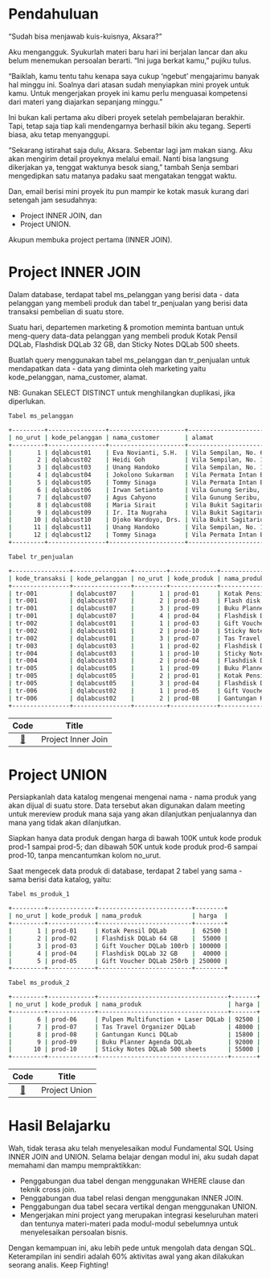 # Pendahuluan
“Sudah bisa menjawab kuis-kuisnya, Aksara?”

Aku mengangguk. Syukurlah materi baru hari ini berjalan lancar dan aku belum menemukan persoalan berarti. “Ini juga berkat kamu,” pujiku tulus.

“Baiklah, kamu tentu tahu kenapa saya cukup ‘ngebut’ mengajarimu banyak hal minggu ini. Soalnya dari atasan sudah menyiapkan mini proyek untuk kamu. Untuk mengerjakan proyek ini kamu perlu menguasai kompetensi dari materi yang diajarkan sepanjang minggu.”

Ini bukan kali pertama aku diberi proyek setelah pembelajaran berakhir. Tapi, tetap saja tiap kali mendengarnya berhasil bikin aku tegang. Seperti biasa, aku tetap menyanggupi.

“Sekarang istirahat saja dulu, Aksara. Sebentar lagi jam makan siang. Aku akan mengirim detail proyeknya melalui email. Nanti bisa langsung dikerjakan ya, tenggat waktunya besok siang,” tambah Senja sembari mengedipkan satu matanya padaku saat mengatakan tenggat waktu.

Dan, email berisi mini proyek itu pun mampir ke kotak masuk kurang dari setengah jam sesudahnya:

- Project INNER JOIN, dan
- Project UNION.

Akupun membuka project pertama (INNER JOIN).

# Project INNER JOIN
Dalam database, terdapat tabel ms_pelanggan yang berisi data - data pelanggan yang membeli produk dan tabel tr_penjualan yang berisi data transaksi pembelian di suatu store.

Suatu hari, departemen marketing & promotion meminta bantuan untuk meng-query data-data pelanggan yang membeli produk Kotak Pensil DQLab, Flashdisk DQLab 32 GB, dan Sticky Notes DQLab 500 sheets.

Buatlah query menggunakan tabel ms_pelanggan dan tr_penjualan untuk mendapatkan data - data yang diminta oleh marketing yaitu kode_pelanggan, nama_customer, alamat.

NB: Gunakan SELECT DISTINCT untuk menghilangkan duplikasi, jika diperlukan.

`Tabel ms_pelanggan`

```bash
+---------+----------------+---------------------+------------------------------------------+
| no_urut | kode_pelanggan | nama_customer       | alamat                                   |
+---------+----------------+---------------------+------------------------------------------+
|       1 | dqlabcust01    | Eva Novianti, S.H.  | Vila Sempilan, No. 67 - Kota B           |
|       2 | dqlabcust02    | Heidi Goh           | Vila Sempilan, No. 11 - Kota B           |
|       3 | dqlabcust03    | Unang Handoko       | Vila Sempilan, No. 1 - Kota B            |
|       4 | dqlabcust04    | Jokolono Sukarman   | Vila Permata Intan Berkilau, Blok C5-7   |
|       5 | dqlabcust05    | Tommy Sinaga        | Vila Permata Intan Berkilau, Blok A1/2   |
|       6 | dqlabcust06    | Irwan Setianto      | Vila Gunung Seribu, Blok O1 - No. 1      |
|       7 | dqlabcust07    | Agus Cahyono        | Vila Gunung Seribu, Blok F4 - No. 8      |
|       8 | dqlabcust08    | Maria Sirait        | Vila Bukit Sagitarius, Gang. Sawit No. 3 |
|       9 | dqlabcust09    | Ir. Ita Nugraha     | Vila Bukit Sagitarius, Gang Kelapa No. 6 |
|      10 | dqlabcust10    | Djoko Wardoyo, Drs. | Vila Bukit Sagitarius, Blok A1 No. 1     |
|      11 | dqlabcust11    | Unang Handoko       | Vila Sempilan, No. 1 - Kota B            |
|      12 | dqlabcust12    | Tommy Sinaga        | Vila Permata Intan Berkilau, Blok A1/2   |
+---------+----------------+---------------------+------------------------------------------+
```

`Tabel tr_penjualan`

```bash
+----------------+----------------+---------+-------------+-------------------------------+------+--------+
| kode_transaksi | kode_pelanggan | no_urut | kode_produk | nama_produk                   | qty  | harga  |
+----------------+----------------+---------+-------------+-------------------------------+------+--------+
| tr-001         | dqlabcust07    |       1 | prod-01     | Kotak Pensil DQLab            |    5 |  62500 |
| tr-001         | dqlabcust07    |       2 | prod-03     | Flash disk DQLab 32 GB        |    1 | 100000 |
| tr-001         | dqlabcust07    |       3 | prod-09     | Buku Planner Agenda DQLab     |    3 |  92000 |
| tr-001         | dqlabcust07    |       4 | prod-04     | Flashdisk DQLab 32 GB         |    3 |  40000 |
| tr-002         | dqlabcust01    |       1 | prod-03     | Gift Voucher DQLab 100rb      |    2 | 100000 |
| tr-002         | dqlabcust01    |       2 | prod-10     | Sticky Notes DQLab 500 sheets |    4 |  55000 |
| tr-002         | dqlabcust01    |       3 | prod-07     | Tas Travel Organizer DQLab    |    1 |  48000 |
| tr-003         | dqlabcust03    |       1 | prod-02     | Flashdisk DQLab 64 GB         |    2 |  55000 |
| tr-004         | dqlabcust03    |       1 | prod-10     | Sticky Notes DQLab 500 sheets |    5 |  55000 |
| tr-004         | dqlabcust03    |       2 | prod-04     | Flashdisk DQLab 32 GB         |    4 |  40000 |
| tr-005         | dqlabcust05    |       1 | prod-09     | Buku Planner Agenda DQLab     |    3 |  92000 |
| tr-005         | dqlabcust05    |       2 | prod-01     | Kotak Pensil DQLab            |    1 |  62500 |
| tr-005         | dqlabcust05    |       3 | prod-04     | Flashdisk DQLab 32 GB         |    2 |  40000 |
| tr-006         | dqlabcust02    |       1 | prod-05     | Gift Voucher DQLab 250rb      |    4 | 250000 |
| tr-006         | dqlabcust02    |       2 | prod-08     | Gantungan Kunci DQLab         |    2 |  15800 |
+----------------+----------------+---------+-------------+-------------------------------+------+--------+
```

| Code  |               Title              	|
|:----:	|:--------------------------------:	|
| [📜](https://github.com/bayubagusbagaswara/dqlab-data-engineer/blob/master/4-Fundamental-SQL-using-INNER-JOIN-and-UNION/4-Mini-Project/ProjectInnerJoin.sql) | Project Inner Join |

# Project UNION
Persiapkanlah data katalog mengenai mengenai nama - nama produk yang akan dijual di suatu store. Data tersebut akan digunakan dalam meeting untuk mereview produk mana saja yang akan dilanjutkan penjualannya dan mana yang tidak akan dilanjutkan.

Siapkan hanya data produk dengan harga di bawah 100K untuk kode produk prod-1 sampai prod-5; dan dibawah 50K untuk kode produk prod-6 sampai prod-10, tanpa mencantumkan kolom no_urut.

Saat mengecek data produk di database, terdapat 2 tabel yang sama - sama berisi data katalog, yaitu:

`Tabel ms_produk_1`

```bash
+---------+-------------+--------------------------+--------+
| no_urut | kode_produk | nama_produk              | harga  |
+---------+-------------+--------------------------+--------+
|       1 | prod-01     | Kotak Pensil DQLab       |  62500 |
|       2 | prod-02     | Flashdisk DQLab 64 GB    |  55000 |
|       3 | prod-03     | Gift Voucher DQLab 100rb | 100000 |
|       4 | prod-04     | Flashdisk DQLab 32 GB    |  40000 |
|       5 | prod-05     | Gift Voucher DQLab 250rb | 250000 |
+---------+-------------+--------------------------+--------+
```

`Tabel ms_produk_2`

```bash
+---------+-------------+------------------------------------+-------+
| no_urut | kode_produk | nama_produk                        | harga |
+---------+-------------+------------------------------------+-------+
|       6 | prod-06     | Pulpen Multifunction + Laser DQLab | 92500 |
|       7 | prod-07     | Tas Travel Organizer DQLab         | 48000 |
|       8 | prod-08     | Gantungan Kunci DQLab              | 15800 |
|       9 | prod-09     | Buku Planner Agenda DQLab          | 92000 |
|      10 | prod-10     | Sticky Notes DQLab 500 sheets      | 55000 |
+---------+-------------+------------------------------------+-------+
```

| Code  |               Title              	|
|:----:	|:--------------------------------:	|
| [📜](https://github.com/bayubagusbagaswara/dqlab-data-engineer/blob/master/4-Fundamental-SQL-using-INNER-JOIN-and-UNION/4-Mini-Project/ProjectUnion.sql) | Project Union |


# Hasil Belajarku
Wah, tidak terasa aku telah menyelesaikan modul Fundamental SQL Using INNER JOIN and UNION. Selama belajar dengan modul ini, aku sudah dapat memahami dan mampu mempraktikkan:

- Penggabungan dua tabel dengan menggunakan WHERE clause dan teknik cross join.
- Penggabungan dua tabel relasi dengan menggunakan INNER JOIN.
- Penggabungan dua tabel secara vertikal dengan menggunakan UNION.
- Mengerjakan mini project yang merupakan integrasi keseluruhan materi dan tentunya materi-materi pada modul-modul sebelumnya untuk menyelesaikan persoalan bisnis.

Dengan kemampuan ini, aku lebih pede untuk mengolah data dengan SQL. Keterampilan ini sendiri adalah 60% aktivitas awal yang akan dilakukan seorang analis. Keep Fighting!